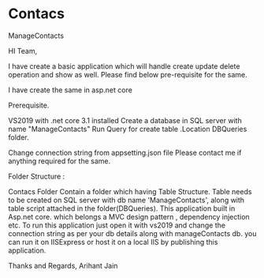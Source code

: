# Contacs
 ManageContacts
 
 HI Team,

I have create a basic application which will handle create update delete operation and show as well. Please find below pre-requisite for the same.

I have create the same in asp.net core

Prerequisite.

VS2019 with .net core 3.1 installed Create a database in SQL server with name "ManageContacts" Run Query for create table .Location DBQueries folder.

Change connection string from appsetting.json file Please contact me if anything required for the same.

Folder Structure :

Contacs Folder Contain a folder which having Table Structure. Table needs to be created on SQL server with db name 'ManageContacts', along with table script attached in the folder(DBQueries). This application built in Asp.net core. which belongs a MVC design pattern , dependency injection etc. To run this application just open it with vs2019 and change the connection string as per your db details along with manageContacts db. you can run it on IISExpress or host it on a local IIS by publishing this application.

Thanks and Regards,
 Arihant Jain
